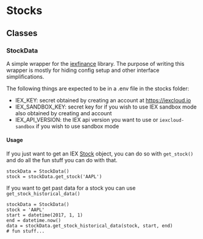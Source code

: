# Stocks

## Classes

### StockData

A simple wrapper for the [iexfinance](https://pypi.org/project/iexfinance/) library. The purpose of writing this wrapper is mostly for hiding config setup and other interface simplifications. 

The following things are expected to be in a .env file in the stocks folder:
- IEX_KEY: secret obtained by creating an account at https://iexcloud.io
- IEX_SANDBOX_KEY: secret key for if you wish to use IEX sandbox mode also obtained by creating and account
- IEX_API_VERSION: the IEX api version you want to use or `iexcloud-sandbox` if you wish to use sandbox mode

#### Usage

If you just want to get an IEX [Stock](https://addisonlynch.github.io/iexfinance/devel/stocks.html#the-stock-object) object, you can do so with `get_stock()` and do all the fun stuff you can do with that.
```
stockData = StockData()
stock = stockData.get_stock('AAPL')
```

If you want to get past data for a stock you can use `get_stock_historical_data()`
```
stockData = StockData()
stock = 'AAPL'
start = datetime(2017, 1, 1)
end = datetime.now()
data = stockData.get_stock_historical_data(stock, start, end)
# fun stuff...
```